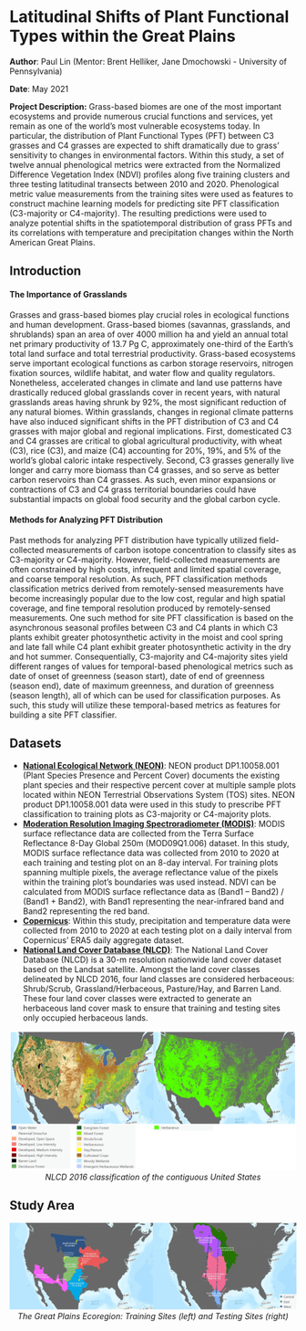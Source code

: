 # Latitudinal Shifts of Plant Functional Types within the Great Plains
**Author**: Paul Lin (Mentor: Brent Helliker, Jane Dmochowski - University of Pennsylvania)

**Date**: May 2021

**Project Description:** 
Grass-based biomes are one of the most important ecosystems and provide numerous crucial functions and services, yet remain as one of the world’s most vulnerable ecosystems today. In particular, the distribution of Plant Functional Types (PFT) between C3 grasses and C4 grasses are expected to shift dramatically due to grass’ sensitivity to changes in environmental factors. Within this study, a set of twelve annual phenological metrics were extracted from the Normalized Difference Vegetation Index (NDVI) profiles along five training clusters and three testing latitudinal transects between 2010 and 2020. Phenological metric value measurements from the training sites were used as features to construct machine learning models for predicting site PFT classification (C3-majority or C4-majority). The resulting predictions were used to analyze potential shifts in the spatiotemporal distribution of grass PFTs and its correlations with temperature and precipitation changes within the North American Great Plains. 

## Introduction
#### The Importance of Grasslands
Grasses and grass-based biomes play crucial roles in ecological functions and human development. Grass-based biomes (savannas, grasslands, and shrublands) span an area of over 4000 million ha and yield an annual total net primary productivity of 13.7 Pg C, approximately one-third of the Earth’s total land surface and total terrestrial productivity. Grass-based ecosystems serve important ecological functions as carbon storage reservoirs, nitrogen fixation sources, wildlife habitat, and water flow and quality regulators. Nonetheless, accelerated changes in climate and land use patterns have drastically reduced global grasslands cover in recent years, with natural grasslands areas having shrunk by 92%, the most significant reduction of any natural biomes. Within grasslands, changes in regional climate patterns have also induced significant shifts in the PFT distribution of C3 and C4 grasses with major global and regional implications. First, domesticated C3 and C4 grasses are critical to global agricultural productivity, with wheat (C3), rice (C3), and maize (C4) accounting for 20%, 19%, and 5% of the world’s global caloric intake respectively. Second, C3 grasses generally live longer and carry more biomass than C4 grasses, and so serve as better carbon reservoirs than C4 grasses. As such, even minor expansions or contractions of C3 and C4 grass territorial boundaries could have substantial impacts on global food security and the global carbon cycle.
#### Methods for Analyzing PFT Distribution
Past methods for analyzing PFT distribution have typically utilized field-collected measurements of carbon isotope concentration to classify sites as C3-majority or C4-majority. However, field-collected measurements are often constrained by high costs, infrequent and limited spatial coverage, and coarse temporal resolution. As such, PFT classification methods classification metrics derived from remotely-sensed measurements have become increasingly popular due to the low cost, regular and high spatial coverage, and fine temporal resolution produced by remotely-sensed measurements. One such method for site PFT classification is based on the asynchronous seasonal profiles between C3 and C4 plants in which C3 plants exhibit greater photosynthetic activity in the moist and cool spring and late fall while C4 plant exhibit greater photosynthetic activity in the dry and hot summer. Consequentially, C3-majority and C4-majority sites yield different ranges of values for temporal-based phenological metrics such as date of onset of greenness (season start), date of end of greenness (season end), date of maximum greenness, and duration of greenness (season length), all of which can be used for classification purposes. As such, this study will utilize these temporal-based metrics as features for building a site PFT classifier.

## Datasets
- **[National Ecological Network (NEON)](https://data.neonscience.org/data-products/DP1.10058.001)**: NEON product DP1.10058.001 (Plant Species Presence and Percent Cover) documents the existing plant species and their respective percent cover at multiple sample plots located within NEON Terrestrial Observations System (TOS) sites. NEON product DP1.10058.001 data were used in this study to prescribe PFT classification to training plots as C3-majority or C4-majority plots.
- **[Moderation Resolution Imaging Spectroradiometer (MODIS)](https://developers.google.com/earth-engine/datasets/catalog/MODIS_006_MOD09Q1)**: MODIS surface reflectance data are collected from the Terra Surface Reflectance 8-Day Global 250m (MOD09Q1.006) dataset. In this study, MODIS surface reflectance data was collected from 2010 to 2020 at each training and testing plot on an 8-day interval. For training plots spanning multiple pixels, the average reflectance value of the pixels within the training plot’s boundaries was used instead. NDVI can be calculated from MODIS surface reflectance data as (Band1 – Band2) / (Band1 + Band2), with Band1 representing the near-infrared band and Band2 representing the red band.
- **[Copernicus](https://developers.google.com/earth-engine/datasets/catalog/COPERNICUS_S2_SR)**: Within this study, precipitation and temperature data were collected from 2010 to 2020 at each testing plot on a daily interval from Copernicus’ ERA5 daily aggregate dataset.
- **[National Land Cover Database (NLCD)](https://www.mrlc.gov/national-land-cover-database-nlcd-2016)**: The National Land Cover Database (NLCD) is a 30-m resolution nationwide land cover dataset based on the Landsat satellite. Amongst the land cover classes delineated by NLCD 2016, four land classes are considered herbaceous: Shrub/Scrub, Grassland/Herbaceous, Pasture/Hay, and Barren Land. These four land cover classes were extracted to generate an herbaceous land cover mask to ensure that training and testing sites only occupied herbaceous lands.
<p align = "center"><img src="https://github.com/paulslin/paulslin.github.io/blob/main/images/Lat_Shift/NLCD.PNG?raw=true">
<i>NLCD 2016 classification of the contiguous United States </i></p>

## Study Area
<p align = "center"><img src="https://github.com/paulslin/paulslin.github.io/blob/main/images/Lat_Shift/Training_Testing_Sites.PNG?raw=true">
<i>The Great Plains Ecoregion: Training Sites (left) and Testing Sites (right)</i></p>
